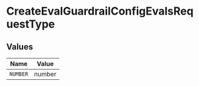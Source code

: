 # CreateEvalGuardrailConfigEvalsRequestType


## Values

| Name     | Value    |
| -------- | -------- |
| `NUMBER` | number   |